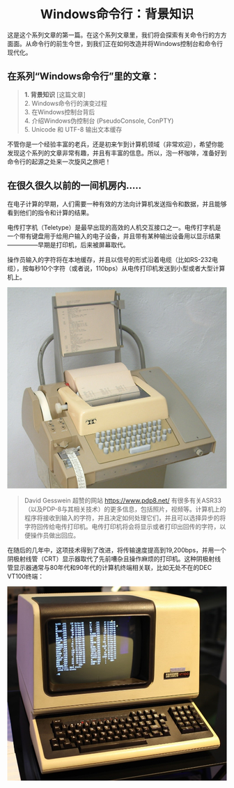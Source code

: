 # <center>Windows命令行：背景知识</center>


这是这个系列文章的第一篇。在这个系列文章里，我们将会探索有关命令行的方方面面。从命令行的前生今世，到我们正在如何改造并将Windows控制台和命令行现代化。

## 在系列“Windows命令行”里的文章：
> **1. 背景知识** [这篇文章]<br>
> 2. Windows命令行的演变过程<br>
> 3. 在Windows控制台背后<br>
> 4. 介绍Windows伪控制台 (PseudoConsole, ConPTY)<br>
> 5. Unicode 和 UTF-8 输出文本缓存<br>



不管你是一个经验丰富的老兵，还是初来乍到计算机领域（非常欢迎），希望你能发现这个系列的文章非常有趣，并且有丰富的信息。所以，泡一杯咖啡，准备好到命令行的起源之处来一次旋风之旅吧！

## 在很久很久以前的一间机房内.....

在电子计算的早期，人们需要一种有效的方法向计算机发送指令和数据，并且能够看到他们的指令和计算的结果。

电传打字机（Teletype）是最早出现的高效的人机交互接口之一。电传打字机是一个带有键盘用于给用户输入的电子设备，并且带有某种输出设备用以显示结果—————早期是打印机，后来被屏幕取代。

操作员输入的字符将在本地缓存，并且以信号的形式沿着电缆（比如RS-232电缆），按每秒10个字符（或者说，110bps）从电传打印机发送到小型或者大型计算机上。

![command-line-backgrounder-teletype](https://github.com/kernelbin/Article-WindowsCommandLine-ZHCN/blob/master/command-line-backgrounder-teletype.jpg?raw=true)

> David Gesswein 超赞的网站 https://www.pdp8.net/ 有很多有关ASR33（以及PDP-8与其相关技术）的更多信息，包括照片，视频等。计算机上的程序将接收到输入的字符，并且决定如何处理它们，并且可以选择异步的将字符回传给电传打印机。电传打印机将会将显示或者打印出回传的字符，以便操作员做出回应。

在随后的几年中，这项技术得到了改进，将传输速度提高到19,200bps，并用一个阴极射线管（CRT）显示器取代了先前嘈杂且操作麻烦的打印机。这种阴极射线管显示器通常与80年代和90年代的计算机终端相关联，比如无处不在的DEC VT100终端：

![command-line-backgrounder-vt100-terminal](https://github.com/kernelbin/Article-WindowsCommandLine-ZHCN/blob/master/command-line-backgrounder-vt100-terminal.jpg?raw=true)


